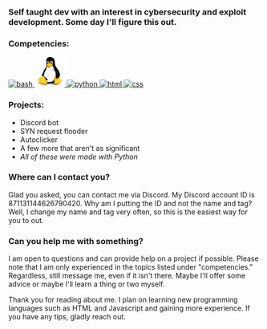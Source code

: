 ### Self taught dev with an interest in cybersecurity and exploit development. Some day I'll figure this out.


### Competencies:
  <a href="https://www.gnu.org/software/bash/" target="_blank"> <img src="https://www.vectorlogo.zone/logos/gnu_bash/gnu_bash-icon.svg" alt="bash" width="60" height="60"/> </a>
  <a href="https://www.linux.org/" target="_blank"> <img src="https://raw.githubusercontent.com/devicons/devicon/master/icons/linux/linux-original.svg" alt="linux" width="60" height="60"/> </a>
  <a href="https://www.python.org/" target="_blank"> <img src="https://upload.wikimedia.org/wikipedia/commons/c/c3/Python-logo-notext.svg" alt="python" width="60" height="60"/> </a>
  <a href="https://www.w3schools.com/html/" target="_blank"> <img src="https://upload.wikimedia.org/wikipedia/commons/6/61/HTML5_logo_and_wordmark.svg" alt="html" width="60" height="60"/> </a>
  <a href="https://www.w3schools.com/css/default.asp" target="_blank"> <img src="https://upload.wikimedia.org/wikipedia/commons/d/d5/CSS3_logo_and_wordmark.svg" alt="css" width="60" height="60"/> </a>
### Projects:
- Discord bot
-  SYN request flooder
-  Autoclicker
-  A few more that aren't as significant
- *All of these were made with Python*

### Where can I contact you?
Glad you asked, you can contact me via Discord. My Discord account ID is 871131144626790420. Why am I putting the ID and not the name and tag? Well, I change my name and tag very often, so this is the easiest way for you to out.

### Can you help me with something?
I am open to questions and can provide help on a project if possible. Please note that I am only experienced in the topics listed under "competencies." Regardless, still message me, even if it isn't there. Maybe I'll offer some advice or maybe I'll learn a thing or two myself.

Thank you for reading about me. I plan on learning new programming languages such as HTML and Javascript and gaining more experience. If you have any tips, gladly reach out.
